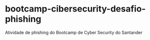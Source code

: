 # bootcamp-cibersecurity-desafio-phishing
Atividade de phishing do Bootcamp de Cyber Security do Santander
